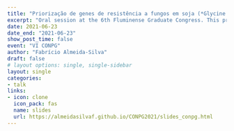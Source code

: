 ```yaml
---
title: "Priorização de genes de resistência a fungos em soja (*Glycine max*) por meio da integração de associação genômica ampla e redes de coexpressão gênica"
excerpt: "Oral session at the 6th Fluminense Graduate Congress. This presentation received the Best Presentation Award."
date: 2021-06-23
date_end: "2021-06-23"
show_post_time: false
event: "VI CONPG"
author: "Fabrício Almeida-Silva"
draft: false
# layout options: single, single-sidebar
layout: single
categories:
- talk
links:
- icon: clone
  icon_pack: fas
  name: slides
  url: https://almeidasilvaf.github.io/CONPG2021/slides_conpg.html
---
```

  
